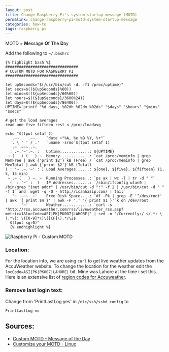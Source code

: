 ```yaml
---
layout: post
title: Change Raspberry Pi's system startup message (MOTD)
permalink: change-raspberry-pi-motd-system-startup-message
categories: how-to
tags: raspberry pi
---
```


MOTD = **M**essage **O**f **T**he **D**ay

Add the following to `~/.bashrc`

	{% highlight bash %}
	################################
	# CUSTOM MOTD FOR RASPBERRY PI	
	################################

	let upSeconds="$(/usr/bin/cut -d. -f1 /proc/uptime)"
    let secs=$((${upSeconds}%60))
    let mins=$((${upSeconds}/60%60))
    let hours=$((${upSeconds}/3600%24))
    let days=$((${upSeconds}/86400))
    UPTIME=`printf "%d days, %02dh %02dm %02ds" "$days" "$hours" "$mins" "$secs"`

    # get the load averages
    read one five fifteen rest < /proc/loadavg

    echo "$(tput setaf 2)
       .~~.   .~~.    `date +"%A, %e %B %Y, %r"`
      '. \ ' ' / .'   `uname -srmo`$(tput setaf 1)
       .~ .~~~..~.
      : .~.'~'.~. :   Uptime.............: ${UPTIME}
     ~ (   ) (   ) ~  Memory.............: `cat /proc/meminfo | grep MemFree | awk {'print $2'}`kB (Free) / `cat /proc/meminfo | grep MemTotal | awk {'print $2'}`kB (Total)
    ( : '~'.~.'~' : ) Load Averages......: ${one}, ${five}, ${fifteen} (1, 5, 15 min)
     ~ .~ (   ) ~. ~  Running Processes..: `ps ax | wc -l | tr -d " "`
      (  : '~' :  )   IP Addresses.......: `/sbin/ifconfig wlan0 | /bin/grep "inet addr" | /usr/bin/cut -d ":" -f 2 | /usr/bin/cut -d " " -f 1` and `wget -q -O - http://icanhazip.com/ | tail`
       '~ .~~~. ~'    Free Disk Space....: `df -Pk | grep -E '^/dev/root' | awk '{ print $4 }' | awk -F '.' '{ print $1 }'`k on /dev/root
           '~'        Weather............: `curl -s "http://rss.accuweather.com/rss/liveweather_rss.asp?metric=1&locCode=ASI|PK|PK007|LAHORE|" | sed -n '/Currently:/ s/.*: \(.*\): \([0-9]*\)\([CF]\).*/\2$
      $(tput sgr0)"
      {% endhighlight %}




![Raspberry Pi - Custom MOTD]({{site.url}}assets/img/raspberrypi-motd.png)

### Location:
For the location info, we are using `curl` to get live weather updates from the AccuWeather website. To change the location for the weather edit the `locCode=ASI|PK|PK007|LAHORE|` bit. Mine was Lahore at the time i set this. Here is an extensive list of [region codes for Accuweather](http://pastebin.com/dbtemx5F).

### Remove last login text:

Change from 'PrintLastLog yes' in `/etc/ssh/sshd_config` to

	PrintLastLog no


Sources:
---

- [Custom MOTD - Message of the Day](http://www.raspberrypi.org/forums/viewtopic.php?f=91&t=23440) 
- [Customize your MOTD - Linux](http://www.mewbies.com/how_to_customize_your_console_login_message_tutorial.htm)
